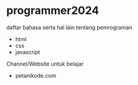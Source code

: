 # programmer2024
daftar bahasa serta hal lain tentang pemrograman

- html
- css
- javascript

Channel/Website untuk belajar
- petanikode.com
